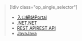 > [!div class="op_single_selector"]
> * [<span data-ttu-id="ab123-101">入口網站</span><span class="sxs-lookup"><span data-stu-id="ab123-101">Portal</span></span>](../articles/media-services/media-services-portal-configure-content-key-auth-policy.md)
> * [<span data-ttu-id="ab123-102">.NET</span><span class="sxs-lookup"><span data-stu-id="ab123-102">.NET</span></span>](../articles/media-services/media-services-dotnet-configure-content-key-auth-policy.md)
> * [<span data-ttu-id="ab123-103">REST API</span><span class="sxs-lookup"><span data-stu-id="ab123-103">REST API</span></span>](../articles/media-services/media-services-rest-configure-content-key-auth-policy.md)
> * [<span data-ttu-id="ab123-104">Java</span><span class="sxs-lookup"><span data-stu-id="ab123-104">Java</span></span>](https://github.com/southworkscom/azure-sdk-for-media-services-java-samples)
> 
> 

